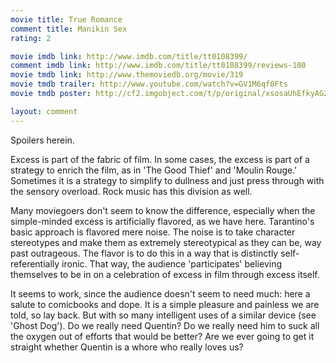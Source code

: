 ```yaml
---
movie title: True Romance
comment title: Manikin Sex
rating: 2

movie imdb link: http://www.imdb.com/title/tt0108399/
comment imdb link: http://www.imdb.com/title/tt0108399/reviews-180
movie tmdb link: http://www.themoviedb.org/movie/319
movie tmdb trailer: http://www.youtube.com/watch?v=GV1M6qf0Fts
movie tmdb poster: http://cf2.imgobject.com/t/p/original/xsosaUhEfkyAG2WIB3PQvrc3Tg4.jpg

layout: comment
---
```


Spoilers herein.

Excess is part of the fabric of film. In some cases, the excess is part of a strategy to enrich the film, as in 'The Good Thief' and 'Moulin Rouge.' Sometimes it is a strategy to simplify to dullness and just press through with the sensory overload. Rock music has this division as well.

Many moviegoers don't seem to know the difference, especially when the simple-minded excess is artificially flavored, as we have here. Tarantino's basic approach is flavored mere noise. The noise is to take character stereotypes and make them as extremely stereotypical as they can be, way past outrageous. The flavor is to do this in a way that is distinctly self-referentially ironic. That way, the audience 'participates' believing themselves to be in on a celebration of excess in film through excess itself.

It seems to work, since the audience doesn't seem to need much: here a salute to comicbooks and dope. It is a simple pleasure and painless we are told, so lay back. But with so many intelligent uses of a similar device (see 'Ghost Dog'). Do we really need Quentin? Do we really need him to suck all the oxygen out of efforts that would be better? Are we ever going to get it straight whether Quentin is a whore who really loves us?